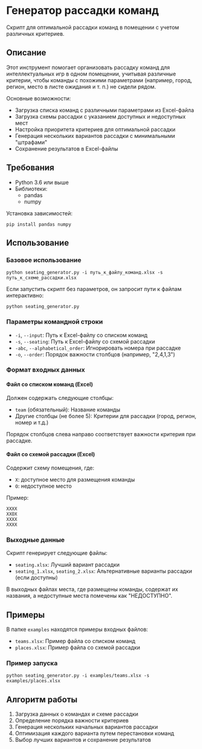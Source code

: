 # Генератор рассадки команд

Скрипт для оптимальной рассадки команд в помещении с учетом различных критериев.

## Описание

Этот инструмент помогает организовать рассадку команд для интеллектуальных игр в одном помещении, 
учитывая различные критерии, чтобы команды с похожими параметрами (например, город, регион, место в листе ожидания и т. п.) не сидели рядом.

Основные возможности:
- Загрузка списка команд с различными параметрами из Excel-файла
- Загрузка схемы рассадки с указанием доступных и недоступных мест
- Настройка приоритета критериев для оптимальной рассадки
- Генерация нескольких вариантов рассадки с минимальными "штрафами"
- Сохранение результатов в Excel-файлы

## Требования

- Python 3.6 или выше
- Библиотеки:
  - pandas
  - numpy

Установка зависимостей:  
```
pip install pandas numpy
```

## Использование

### Базовое использование
```
python seating_generator.py -i путь_к_файлу_команд.xlsx -s путь_к_схеме_рассадки.xlsx
```
Если запустить скрипт без параметров, он запросит пути к файлам интерактивно:
```
python seating_generator.py
```
### Параметры командной строки

- `-i`, `--input`: Путь к Excel-файлу со списком команд
- `-s`, `--seating`: Путь к Excel-файлу со схемой рассадки
- `-abc`, `--alphabetical_order`: Игнорировать номера при рассадке
- `-o`, `--order`: Порядок важности столбцов (например, "2,4,1,3")

### Формат входных данных

#### Файл со списком команд (Excel)

Должен содержать следующие столбцы:
- `team` (обязательный): Название команды
- Другие столбцы (не более 5): Критерии для рассадки (город, регион, номер и т.д.)

Порядок столбцов слева направо соответствует важности критерия при рассадке.

#### Файл со схемой рассадки (Excel)

Содержит схему помещения, где:
- `X`: доступное место для размещения команды
- `O`: недоступное место

Пример:
```
XXXX
XXOX
XXXX
XXXX
```
### Выходные данные

Скрипт генерирует следующие файлы:

- `seating.xlsx`: Лучший вариант рассадки
- `seating_1.xlsx`, `seating_2.xlsx`: Альтернативные варианты рассадки (если доступны)

В выходных файлах места, где размещены команды, содержат их названия, а недоступные места 
помечены как "НЕДОСТУПНО".

## Примеры

В папке `examples` находятся примеры входных файлов:

- `teams.xlsx`: Пример файла со списком команд
- `places.xlsx`: Пример файла со схемой рассадки

### Пример запуска
```
python seating_generator.py -i examples/teams.xlsx -s examples/places.xlsx
```
## Алгоритм работы

1. Загрузка данных о командах и схеме рассадки
2. Определение порядка важности критериев
3. Генерация нескольких начальных вариантов рассадки
4. Оптимизация каждого варианта путем перестановки команд
5. Выбор лучших вариантов и сохранение результатов

